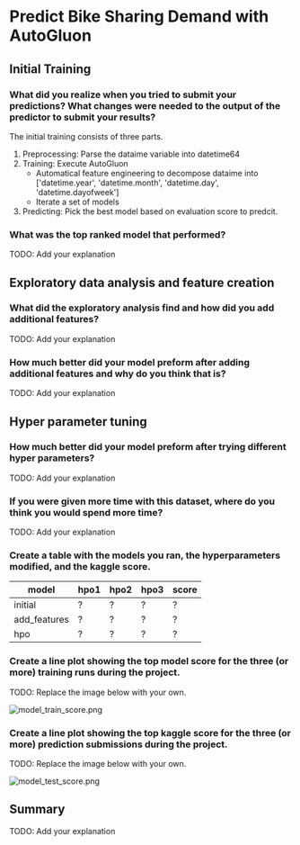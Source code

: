 # Predict Bike Sharing Demand with AutoGluon 

## Initial Training
### What did you realize when you tried to submit your predictions? What changes were needed to the output of the predictor to submit your results?

The initial training consists of three parts.

1.  Preprocessing: Parse the dataime variable into datetime64
2.  Training: Execute AutoGluon
    * Automatical feature engineering to decompose dataime into ['datetime.year', 'datetime.month', 'datetime.day', 'datetime.dayofweek']
    * Iterate a set of models
3. Predicting: Pick the best model based on evaluation score to predcit.

### What was the top ranked model that performed?
TODO: Add your explanation

## Exploratory data analysis and feature creation
### What did the exploratory analysis find and how did you add additional features?
TODO: Add your explanation

### How much better did your model preform after adding additional features and why do you think that is?
TODO: Add your explanation

## Hyper parameter tuning
### How much better did your model preform after trying different hyper parameters?
TODO: Add your explanation

### If you were given more time with this dataset, where do you think you would spend more time?
TODO: Add your explanation

### Create a table with the models you ran, the hyperparameters modified, and the kaggle score.
|model|hpo1|hpo2|hpo3|score|
|--|--|--|--|--|
|initial|?|?|?|?|
|add_features|?|?|?|?|
|hpo|?|?|?|?|

### Create a line plot showing the top model score for the three (or more) training runs during the project.

TODO: Replace the image below with your own.

![model_train_score.png](img/model_train_score.png)

### Create a line plot showing the top kaggle score for the three (or more) prediction submissions during the project.

TODO: Replace the image below with your own.

![model_test_score.png](img/model_test_score.png)

## Summary
TODO: Add your explanation
